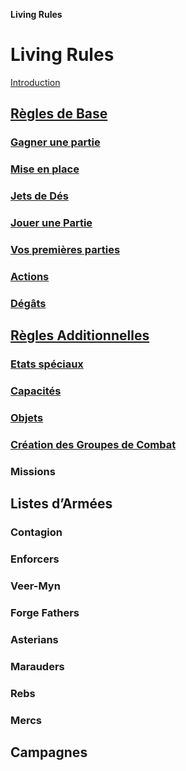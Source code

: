 **Living Rules**

# Living Rules

[Introduction](introduction.md)

## [Règles de Base](core/contents.md)
### [Gagner une partie](core/howtowin.md)
### [Mise en place](core/setup.md)
### [Jets de Dés](core/tests.md)
### [Jouer une Partie](core/playing.md)
### [Vos premières parties](core/firstplay.md)
### [Actions](core/actions.md)
### [Dégâts](core/damages.md)


## [Règles Additionnelles](additional/contents.md)
### [Etats spéciaux](additional/special.md)
### [Capacités](additional/abilities.md)
### [Objets](additional/items.md)
### [Création des Groupes de Combat](additional/teams.md)
### Missions


## Listes d’Armées
### Contagion
### Enforcers
### Veer-Myn
### Forge Fathers
### Asterians
### Marauders
### Rebs
### Mercs

## Campagnes
